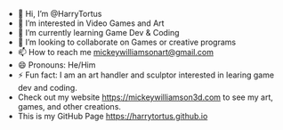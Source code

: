 - 👋 Hi, I’m @HarryTortus
- 👀 I’m interested in Video Games and Art
- 🌱 I’m currently learning Game Dev & Coding
- 💞️ I’m looking to collaborate on Games or creative programs
- 📫 How to reach me mickeywilliamsonart@gmail.com
- 😄 Pronouns: He/Him
- ⚡ Fun fact: I am an art handler and sculptor interested in learing game dev and coding.
- Check out my website https://mickeywilliamson3d.com to see my art, games, and other creations.
- This is my GitHub Page https://harrytortus.github.io

<!---
HarryTortus/HarryTortus is a ✨ special ✨ repository because its `README.md` (this file) appears on your GitHub profile.
You can click the Preview link to take a look at your changes.
--->
